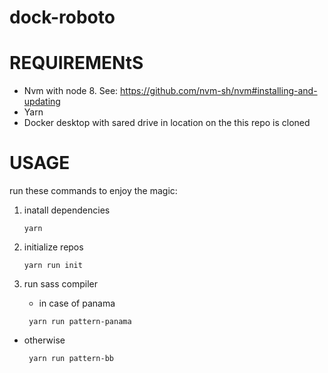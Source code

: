 # dock-roboto

# REQUIREMENtS

- Nvm with node 8. See: https://github.com/nvm-sh/nvm#installing-and-updating
- Yarn
- Docker desktop with sared drive in location on the this repo is cloned

# USAGE

run these commands to enjoy the magic:

1. inatall dependencies

   ```
   yarn
   ```

2. initialize repos

   ```
   yarn run init
   ```

3. run sass compiler

   - in case of panama

   ```
    yarn run pattern-panama
   ```

- otherwise

  ```
   yarn run pattern-bb
  ```

